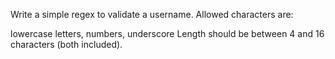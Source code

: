 Write a simple regex to validate a username. Allowed characters are:

lowercase letters,
numbers,
underscore
Length should be between 4 and 16 characters (both included).


